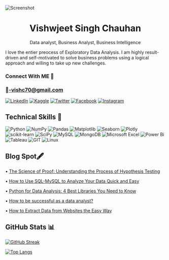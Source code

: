 ![Screenshot](https://user-images.githubusercontent.com/104052187/201469512-561b82b3-cc95-43d0-ace7-71bf7a52e050.png)
# <h1 align="center">Vishwjeet Singh Chauhan</h1>
<p align="center">
  Data analyst, Business Analyst, Business Intelligence
</p>
I love the entier preocess of Exploratory Data Analysis. I am highly result-driven and self-motivated to solve business problems using a logical approach and willing to take up new challenges.

### Connect With ME :handshake:
### :e-mail:-vishc70@gmail.com

[![LinkedIn](https://img.shields.io/badge/linkedin-%230077B5.svg?style=for-the-badge&logo=linkedin&logoColor=white)](https://www.linkedin.com/in/vishwjeet-chauhan14/)
[![Kaggle](https://img.shields.io/badge/Kaggle-035a7d?style=for-the-badge&logo=kaggle&logoColor=white)](https://www.kaggle.com/vishwjeetchauhan14)
[![Twitter](https://img.shields.io/badge/Twitter-%231DA1F2.svg?style=for-the-badge&logo=Twitter&logoColor=white)](https://twitter.com/vishwjeet_feb) 
[![Facebook](https://img.shields.io/badge/Facebook-%231877F2.svg?style=for-the-badge&logo=Facebook&logoColor=white)](https://www.facebook.com/vishwjeet.feb) 
[![Instagram](https://img.shields.io/badge/Instagram-%23E4405F.svg?style=for-the-badge&logo=Instagram&logoColor=white)](https://www.instagram.com/vishwjeet_chauhan14/)

## Technical Skills :briefcase:	

![Python](https://img.shields.io/badge/python-3670A0?style=for-the-badge&logo=python&logoColor=ffdd54)
![NumPy](https://img.shields.io/badge/numpy-%23013243.svg?style=for-the-badge&logo=numpy&logoColor=white)
![Pandas](https://img.shields.io/badge/pandas-%23150458.svg?style=for-the-badge&logo=pandas&logoColor=white)
![Matplotlib](https://img.shields.io/badge/Matplotlib-%23ffffff.svg?style=for-the-badge&logo=Matplotlib&logoColor=black)
![Seaborn](https://img.shields.io/badge/-Seaborn-blue?style=for-the-badge&logo=appveyor)
![Plotly](https://img.shields.io/badge/Plotly-%233F4F75.svg?style=for-the-badge&logo=plotly&logoColor=white)
![scikit-learn](https://img.shields.io/badge/scikit--learn-%23F7931E.svg?style=for-the-badge&logo=scikit-learn&logoColor=white)
![SciPy](https://img.shields.io/badge/SciPy-%230C55A5.svg?style=for-the-badge&logo=scipy&logoColor=%white)
![MySQL](https://img.shields.io/badge/mysql-%2300f.svg?style=for-the-badge&logo=mysql&logoColor=white)
![MongoDB](https://img.shields.io/badge/MongoDB-%234ea94b.svg?style=for-the-badge&logo=mongodb&logoColor=white)
![Microsoft Excel](https://img.shields.io/badge/Microsoft_Excel-217346?style=for-the-badge&logo=microsoft-excel&logoColor=white)
![Power Bi](https://img.shields.io/badge/power_bi-F2C811?style=for-the-badge&logo=powerbi&logoColor=black)
![Tableau](https://img.shields.io/badge/Tableau-E97627?style=for-the-badge&logo=Tableau&logoColor=white)
![GIT](https://img.shields.io/badge/GIT-E44C30?style=for-the-badge&logo=git&logoColor=white)
![Linux](https://img.shields.io/badge/Linux-FCC624?style=for-the-badge&logo=linux&logoColor=black)

## Blog Spot:fountain_pen:	

• [The Science of Proof: Understanding the Process of Hypothesis Testing]( https://link.medium.com/mUnyd3Vphvb)

• [How to Use SQL-MySQL to Analyze Your Data Quick and Easy]( https://link.medium.com/43tqqU8phvb)

• [Python for Data Analysis: 4 Best Libraries You Need to Know]( https://link.medium.com/vyR2JLeqhvb)

• [How to be successful as a data analyst?]( https://link.medium.com/gKvPJolqhvb)

• [How to Extract Data from Websites the Easy Way](https://medium.com/@vishwjeet_feb/how-to-extract-data-from-websites-the-easy-way-58fb66cf8a69)

## GitHub Stats :bar_chart:	

[![GitHub Streak](http://github-readme-streak-stats.herokuapp.com?user=Vishwjeet-Feb&theme=dark&background=000000)](https://git.io/streak-stats)

[![Top Langs](https://github-readme-stats.vercel.app/api/top-langs/?username=Vishwjeet-Feb&theme=dark&background=000000)](https://github.com/anuraghazra/github-readme-stats)
